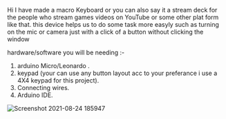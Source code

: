 Hi I have made a macro Keyboard or you can also say it a stream deck for the people who stream games videos on YouTube or some other plat form like that. this device helps us to do some task more easyly such as turning on the mic or camera just with a click of a button without clicking the window 


hardware/software you will be needing :-                                      
1. arduino Micro/Leonardo .
2. keypad (your can use any button layout acc to your preferance i use a 4X4 keypad for this project).
3. Connecting wires.
4. Arduino IDE.

![Screenshot 2021-08-24 185947](https://user-images.githubusercontent.com/63355322/130626488-44fc7650-d89f-4527-9eaa-affb00ccb848.png)
